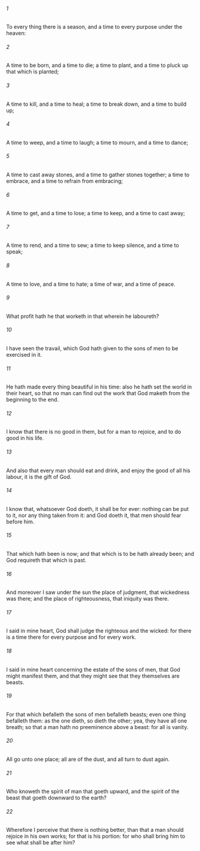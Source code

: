 ###### 1
To every thing there is a season, and a time to every purpose under the heaven:

###### 2
A time to be born, and a time to die; a time to plant, and a time to pluck up that which is planted;

###### 3
A time to kill, and a time to heal; a time to break down, and a time to build up;

###### 4
A time to weep, and a time to laugh; a time to mourn, and a time to dance;

###### 5
A time to cast away stones, and a time to gather stones together; a time to embrace, and a time to refrain from embracing;

###### 6
A time to get, and a time to lose; a time to keep, and a time to cast away;

###### 7
A time to rend, and a time to sew; a time to keep silence, and a time to speak;

###### 8
A time to love, and a time to hate; a time of war, and a time of peace.

###### 9
What profit hath he that worketh in that wherein he laboureth?

###### 10
I have seen the travail, which God hath given to the sons of men to be exercised in it.

###### 11
He hath made every thing beautiful in his time: also he hath set the world in their heart, so that no man can find out the work that God maketh from the beginning to the end.

###### 12
I know that there is no good in them, but for a man to rejoice, and to do good in his life.

###### 13
And also that every man should eat and drink, and enjoy the good of all his labour, it is the gift of God.

###### 14
I know that, whatsoever God doeth, it shall be for ever: nothing can be put to it, nor any thing taken from it: and God doeth it, that men should fear before him.

###### 15
That which hath been is now; and that which is to be hath already been; and God requireth that which is past.

###### 16
And moreover I saw under the sun the place of judgment, that wickedness was there; and the place of righteousness, that iniquity was there.

###### 17
I said in mine heart, God shall judge the righteous and the wicked: for there is a time there for every purpose and for every work.

###### 18
I said in mine heart concerning the estate of the sons of men, that God might manifest them, and that they might see that they themselves are beasts.

###### 19
For that which befalleth the sons of men befalleth beasts; even one thing befalleth them: as the one dieth, so dieth the other; yea, they have all one breath; so that a man hath no preeminence above a beast: for all is vanity.

###### 20
All go unto one place; all are of the dust, and all turn to dust again.

###### 21
Who knoweth the spirit of man that goeth upward, and the spirit of the beast that goeth downward to the earth?

###### 22
Wherefore I perceive that there is nothing better, than that a man should rejoice in his own works; for that is his portion: for who shall bring him to see what shall be after him?

